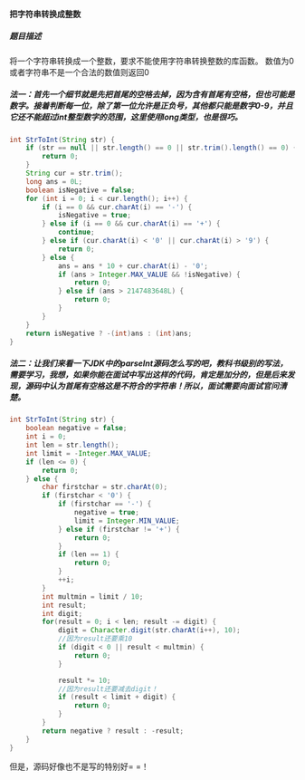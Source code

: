 #### 把字符串转换成整数

##### 题目描述

将一个字符串转换成一个整数，要求不能使用字符串转换整数的库函数。 数值为0或者字符串不是一个合法的数值则返回0

<!--more-->

##### 法一：首先一个细节就是先把首尾的空格去掉，因为含有首尾有空格，但也可能是数字。接着判断每一位，除了第一位允许是正负号，其他都只能是数字0-9，并且它还不能超过int整型数字的范围，这里使用long类型，也是很巧。

```java
int StrToInt(String str) {
    if (str == null || str.length() == 0 || str.trim().length() == 0) {
        return 0;
    }
    String cur = str.trim();
    long ans = 0L;
    boolean isNegative = false;
    for (int i = 0; i < cur.length(); i++) {
        if (i == 0 && cur.charAt(i) == '-') {
            isNegative = true;
        } else if (i == 0 && cur.charAt(i) == '+') {
            continue;
        } else if (cur.charAt(i) < '0' || cur.charAt(i) > '9') {
            return 0;
        } else {
            ans = ans * 10 + cur.charAt(i) - '0';
            if (ans > Integer.MAX_VALUE && !isNegative) {
                return 0;
            } else if (ans > 2147483648L) {
                return 0;
            }
        }
    }
    return isNegative ? -(int)ans : (int)ans;
}
```

##### 法二：让我们来看一下JDK中的parseInt源码怎么写的吧，教科书级别的写法，需要学习，我想，如果你能在面试中写出这样的代码，肯定是加分的，但是后来发现，源码中认为首尾有空格这是不符合的字符串！所以，面试需要向面试官问清楚。

```java
int StrToInt(String str) {
    boolean negative = false;
    int i = 0;
    int len = str.length();
    int limit = -Integer.MAX_VALUE;
    if (len <= 0) {
        return 0;
    } else {
        char firstchar = str.charAt(0);
        if (firstchar < '0') {
            if (firstchar == '-') {
                negative = true;
                limit = Integer.MIN_VALUE;
            } else if (firstchar != '+') {
                return 0;
            }
            if (len == 1) {
                return 0;
            }
            ++i;
        }
        int multmin = limit / 10;
        int result;
        int digit;
        for(result = 0; i < len; result -= digit) {
            digit = Character.digit(str.charAt(i++), 10);
            //因为result还要乘10
            if (digit < 0 || result < multmin) {
                return 0;
            }

            result *= 10;
            //因为result还要减去digit！
            if (result < limit + digit) {
                return 0;
            }
        }
        return negative ? result : -result;
    }
}
```

但是，源码好像也不是写的特别好= =！